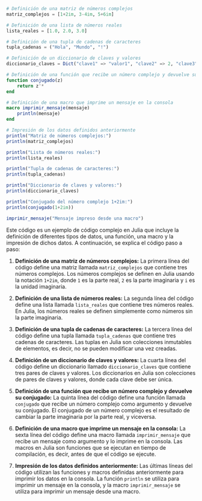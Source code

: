 ```julia
# Definición de una matriz de números complejos
matriz_complejos = [1+2im, 3-4im, 5+6im]

# Definición de una lista de números reales
lista_reales = [1.0, 2.0, 3.0]

# Definición de una tupla de cadenas de caracteres
tupla_cadenas = ("Hola", "Mundo", "!")

# Definición de un diccionario de claves y valores
diccionario_claves = Dict("clave1" => "valor1", "clave2" => 2, "clave3" => true)

# Definición de una función que recibe un número complejo y devuelve su conjugado
function conjugado(z)
    return z'*
end

# Definición de una macro que imprime un mensaje en la consola
macro imprimir_mensaje(mensaje)
    println(mensaje)
end

# Impresión de los datos definidos anteriormente
println("Matriz de números complejos:")
println(matriz_complejos)

println("Lista de números reales:")
println(lista_reales)

println("Tupla de cadenas de caracteres:")
println(tupla_cadenas)

println("Diccionario de claves y valores:")
println(diccionario_claves)

println("Conjugado del número complejo 1+2im:")
println(conjugado(1+2im))

imprimir_mensaje("Mensaje impreso desde una macro")
```

Este código es un ejemplo de código complejo en Julia que incluye la definición de diferentes tipos de datos, una función, una macro y la impresión de dichos datos. A continuación, se explica el código paso a paso:

1. **Definición de una matriz de números complejos:** La primera línea del código define una matriz llamada `matriz_complejos` que contiene tres números complejos. Los números complejos se definen en Julia usando la notación `1+2im`, donde `1` es la parte real, `2` es la parte imaginaria y `i` es la unidad imaginaria.

2. **Definición de una lista de números reales:** La segunda línea del código define una lista llamada `lista_reales` que contiene tres números reales. En Julia, los números reales se definen simplemente como números sin la parte imaginaria.

3. **Definición de una tupla de cadenas de caracteres:** La tercera línea del código define una tupla llamada `tupla_cadenas` que contiene tres cadenas de caracteres. Las tuplas en Julia son colecciones inmutables de elementos, es decir, no se pueden modificar una vez creadas.

4. **Definición de un diccionario de claves y valores:** La cuarta línea del código define un diccionario llamado `diccionario_claves` que contiene tres pares de claves y valores. Los diccionarios en Julia son colecciones de pares de claves y valores, donde cada clave debe ser única.

5. **Definición de una función que recibe un número complejo y devuelve su conjugado:** La quinta línea del código define una función llamada `conjugado` que recibe un número complejo como argumento y devuelve su conjugado. El conjugado de un número complejo es el resultado de cambiar la parte imaginaria por la parte real, y viceversa.

6. **Definición de una macro que imprime un mensaje en la consola:** La sexta línea del código define una macro llamada `imprimir_mensaje` que recibe un mensaje como argumento y lo imprime en la consola. Las macros en Julia son funciones que se ejecutan en tiempo de compilación, es decir, antes de que el código se ejecute.

7. **Impresión de los datos definidos anteriormente:** Las últimas líneas del código utilizan las funciones y macros definidas anteriormente para imprimir los datos en la consola. La función `println` se utiliza para imprimir un mensaje en la consola, y la macro `imprimir_mensaje` se utiliza para imprimir un mensaje desde una macro.